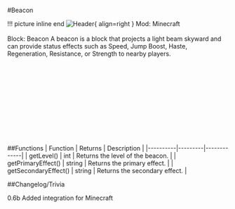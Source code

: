 #Beacon

!!! picture inline end
    ![Header](https://srendi.de/wp-content/uploads/2021/05/Beacon.png){ align=right }
    Mod: Minecraft <br><br/>
    Block: Beacon
A beacon is a block that projects a light beam skyward and can provide status effects such as Speed, Jump Boost, Haste, Regeneration, Resistance, or Strength to nearby players.

<br><br/>
<br><br/>
<br><br/>
<br><br/>
<br><br/>

##Functions
| Function | Returns | Description |
|----------|---------|-------------|
| getLevel() | int | Returns the level of the beacon. |
| getPrimaryEffect() | string | Returns the primary effect. |
| getSecondaryEffect() | string | Returns the secondary effect. |

##Changelog/Trivia

0.6b
Added integration for Minecraft

